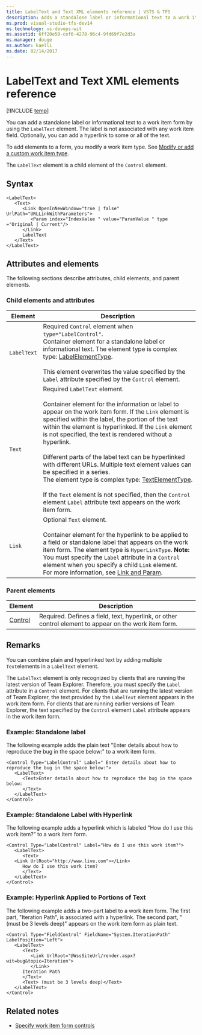 ```yaml
---
title: LabelText and Text XML elements reference | VSTS & TFS
description: Adds a standalone label or informational text to a work item form by using the LabelText element - Team Foundation Server (TFS)
ms.prod: visual-studio-tfs-dev14
ms.technology: vs-devops-wit
ms.assetid: 6ff20e50-cef6-4278-96c4-9fd69f7e2d3a
ms.manager: douge
ms.author: kaelli
ms.date: 02/14/2017
---
```


# LabelText and Text XML elements reference

[!INCLUDE [temp](../_shared/customization-phase-0-and-1-plus-version-header.md)] 

You can add a standalone label or informational text to a work item form by using the `LabelText` element. The label is not associated with any work item field. Optionally, you can add a hyperlink to some or all of the text.  
  
To add elements to a form, you modify a work item type. See [Modify or add a custom work item type](../customize/add-modify-wit.md).  
  
The `LabelText` element is a child element of the `Control` element.  
  
 
## Syntax  
  
```  
<LabelText>  
   <Text>  
      <Link OpenInNewWindow="true | false" UrlPath="URLLinkWithParameters">  
         <Param index="IndexValue " value="ParamValue " type ="Original | Current"/>  
      </Link>  
      LabelText  
   </Text>  
</LabelText>  
```  
  
## Attributes and elements  
 The following sections describe attributes, child elements, and parent elements.  
  
### Child elements and attributes  
  
|Element|Description|  
|-------------|-----------------|  
|`LabelText`|Required `Control` element when `type="LabelControl"`.<br /> Container element for a standalone label or informational text. The element type is complex type: [LabelElementType](#LabelElementType).<br /><br /> This element overwrites the value specified by the `Label` attribute specified by the `Control` element.|  
|`Text`|Required `LabelText` element.<br /><br /> Container element for the information or label to appear on the work item form. If the `Link` element is specified within the label, the portion of the text within the element is hyperlinked. If the `Link` element is not specified, the text is rendered without a hyperlink.<br /><br /> Different parts of the label text can be hyperlinked with different URLs. Multiple text element values can be specified in a series.<br /> The element type is complex type: [TextElementType](#TextElementType).<br /><br /> If the `Text` element is not specified, then the `Control` element `Label` attribute text appears on the work item form.|  
|`Link`|Optional `Text` element.<br /><br /> Container element for the hyperlink to be applied to a field or standalone label that appears on the work item form. The element type is `HyperLinkType`. **Note:**  You must specify the `Label` attribute in a `Control` element when you specify a child `Link` element. <br /> For more information, see [Link and Param](link-param-xml-elements-reference.md).|  
  
### Parent elements  
  
|Element|Description|  
|-------------|-----------------|  
|[Control](control-xml-element-reference.md)|Required. Defines a field, text, hyperlink, or other control element to appear on the work item form.|  
  
## Remarks  
You can combine plain and hyperlinked text by adding multiple `Text`elements in a `LabelText` element.  
  
The `LabelText` element is only recognized by clients that are running the latest version of Team Explorer. Therefore, you must specify the `Label` attribute in a `Control` element. For clients that are running the latest version of Team Explorer, the text provided by the `LabelText` element appears in the work item form. For clients that are running earlier versions of Team Explorer, the text specified by the `Control` element `Label` attribute appears in the work item form.  
  
### Example: Standalone label  
  
The following example adds the plain text "Enter details about how to reproduce the bug in the space below:" to a work item form.  
  
```  
<Control Type="LabelControl" Label=" Enter details about how to reproduce the bug in the space below:">  
   <LabelText>  
      <Text>Enter details about how to reproduce the bug in the space below:  
      </Text>  
   </LabelText>  
</Control>  
```  
  
### Example: Standalone Label with Hyperlink  

The following example adds a hyperlink which is labeled "How do I use this work item?" to a work item form.   
  
```  
<Control Type="LabelControl" Label="How do I use this work item?">  
   <LabelText>  
      <Text>  
   <Link UrlRoot="http://www.live.com"></Link>  
      How do I use this work item?  
      </Text>  
   </LabelText>  
</Control>  
```  
  
### Example: Hyperlink Applied to Portions of Text  
  
The following example adds a two-part label to a work item form. The first part, "Iteration Path", is associated with a hyperlink. The second part, "(must be 3 levels deep)" appears on the work item form as plain text.  
  
```  
<Control Type="FieldControl" FieldName="System.IterationPath" LabelPosition="Left">  
   <LabelText>  
      <Text>  
         <Link UrlRoot="@WssSiteUrl/render.aspx?wit=bug&topic=Iteration">  
         </Link>  
      Iteration Path  
      </Text>  
      <Text> (must be 3 levels deep)</Text>  
   </LabelText>  
</Control>  
```  

## Related notes  
- [Specify work item form controls](specify-work-item-form-controls.md)